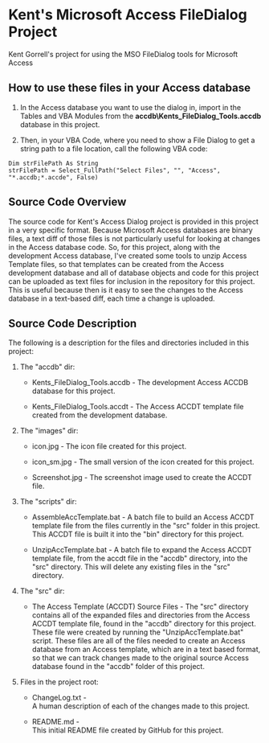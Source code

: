 # Kent's Microsoft Access FileDialog Project
Kent Gorrell's project for using the MSO FileDialog tools for Microsoft Access 


## How to use these files in your Access database

1. In the Access database you want to use the dialog in, import in the Tables 
   and VBA Modules from the **accdb\Kents_FileDialog_Tools.accdb** database in 
   this project.

2. Then, in your VBA Code, where you need to show a File Dialog to get a string
   path to a file location, call the following VBA code: 

```
Dim strFilePath As String
strFilePath = Select_FullPath("Select Files", "", "Access", "*.accdb;*.accde", False)
```


## Source Code Overview
The source code for Kent's Access Dialog project is provided in this project 
in a very specific format.  Because Microsoft Access databases are binary files, 
a text diff of those files is not particularly useful for looking at changes in 
the Access database code.  So, for this project, along with the development 
Access database, I've created some tools to unzip Access Template files, so that
templates can be created from the Access development database and all of database 
objects and code for this project can be uploaded as text files for inclusion in 
the repository for this project.  This is useful because then is it easy to see 
the changes to the Access database in a text-based diff, each time a change is 
uploaded.


## Source Code Description
The following is a description for the files and directories included in this
project:


1. The "accdb" dir:

   * Kents_FileDialog_Tools.accdb - 
     The development Access ACCDB database for this project.

   * Kents_FileDialog_Tools.accdt - 
     The Access ACCDT template file created from the development database. 

      
2. The "images" dir: 

   * icon.jpg - 
     The icon file created for this project.

   * icon_sm.jpg - 
     The small version of the icon created for this project.

   * Screenshot.jpg - 
     The screenshot image used to create the ACCDT file.


3. The "scripts" dir: 

   * AssembleAccTemplate.bat - 
     A batch file to build an Access ACCDT template file from the files
     currently in the "src" folder in this project.  This ACCDT file is 
     built it into the "bin" directory for this project.

   * UnzipAccTemplate.bat - 
     A batch file to expand the Access ACCDT template file, from the accdt
     file in the "accdb" directory, into the "src" directory. This will 
     delete any existing files in the "src" directory.


4. The "src" dir:

   * The Access Template (ACCDT) Source Files - 
     The "src" directory contains all of the expanded files and directories 
     from the Access ACCDT template file, found in the "accdb" directory for 
     this project.  These file were created by running the 
     "UnzipAccTemplate.bat" script.  These files are all of the files needed
     to create an Access database from an Access template, which are in a text
     based format, so that we can track changes made to the original source 
     Access database found in the "accdb" folder of this project.


5. Files in the project root:

   * ChangeLog.txt -      
     A human description of each of the changes made to this project.  

   * README.md -     
     This initial README file created by GitHub for this project.

